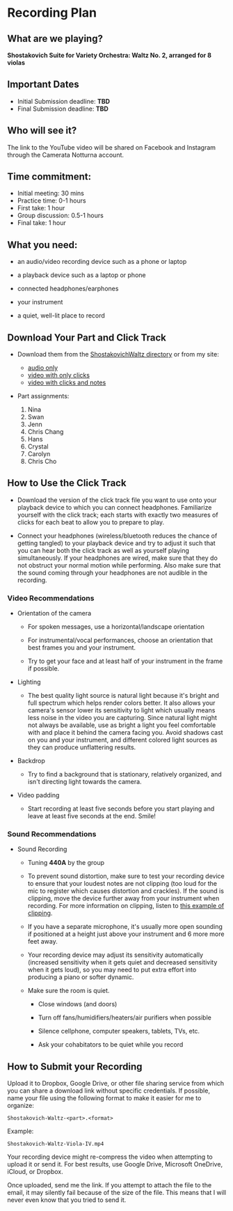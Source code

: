 # Recording Plan 

## What are we playing?

**Shostakovich Suite for Variety Orchestra: Waltz No. 2, arranged for 8 violas**

## Important Dates

- Initial Submission deadline: **TBD**
- Final Submission deadline: **TBD**

## Who will see it?

The link to the YouTube video will be shared on Facebook and Instagram through the Camerata Notturna account.

## Time commitment:

- Initial meeting: 30 mins
- Practice time: 0-1 hours
- First take: 1 hour
- Group discussion: 0.5-1 hours
- Final take: 1 hour

## What you need:

- an audio/video recording device such as a phone or laptop

- a playback device such as a laptop or phone

- connected headphones/earphones

- your instrument

- a quiet, well-lit place to record

## Download Your Part and Click Track

- Download them from the [ShostakovichWaltz directory](https://github.com/violaaas/music/tree/master/arrangements/ShostakovichWaltz/) or from my site:
  - [audio only](https://angry-bee.com/music/ShostakovichWaltz/ClickTrack.mp3)
  - [video with only clicks](https://angry-bee.com/music/ShostakovichWaltz/ClickTrack-clicks-only.mp4)
  - [video with clicks and notes](https://angry-bee.com/music/ShostakovichWaltz/ClickTrack.mp4)
 
- Part assignments:
  1. Nina
  2. Swan
  3. Jenn
  4. Chris Chang
  5. Hans
  6. Crystal
  7. Carolyn
  8. Chris Cho
  
## How to Use the Click Track

- Download the version of the click track file you want to use onto your playback device to which you can connect headphones. Familiarize yourself with the click track; each starts with exactly two measures of clicks for each beat to allow you to prepare to play.

- Connect your headphones (wireless/bluetooth reduces the chance of getting tangled) to your playback device and try to adjust it such that you can hear both the click track as well as yourself playing simultaneously. If your headphones are wired, make sure that they do not obstruct your normal motion while performing. Also make sure that the sound coming through your headphones are not audible in the recording.

### Video Recommendations

- Orientation of the camera
  - For spoken messages, use a horizontal/landscape orientation
  
  - For instrumental/vocal performances, choose an orientation that best frames you and your instrument.

  - Try to get your face and at least half of your instrument in the frame if possible.

- Lighting
  - The best quality light source is natural light because it's bright and full spectrum which helps render colors better. It also allows your camera's sensor lower its sensitivity to light which usually means less noise in the video you are capturing. Since natural light might not always be available, use as bright a light you feel comfortable with and place it behind the camera facing you. Avoid shadows cast on you and your instrument, and different colored light sources as they can produce unflattering results.
  
- Backdrop
  - Try to find a background that is stationary, relatively organized, and isn't directing light towards the camera.

- Video padding
   - Start recording at least five seconds before you start playing and leave at least five seconds at the end. Smile!

### Sound Recommendations

- Sound Recording
  - Tuning **440A** by the group

  - To prevent sound distortion, make sure to test your recording device to ensure that your loudest notes are not clipping (too loud for the mic to register which causes distortion and crackles). If the sound is clipping, move the device further away from your instrument when recording. For more information on clipping, listen to [this example of clipping](https://youtu.be/9uEtworGLrU?t=124).

  - If you have a separate microphone, it's usually more open sounding if positioned at a height just above your instrument and 6 more more feet away.

  - Your recording device may adjust its sensitivity automatically (increased sensitivity when it gets quiet and decreased sensitivity when it gets loud), so you may need to put extra effort into producing a piano or softer dynamic.
  
  - Make sure the room is quiet.
    - Close windows (and doors)

    - Turn off fans/humidifiers/heaters/air purifiers when possible

    - Silence cellphone, computer speakers, tablets, TVs, etc.

    - Ask your cohabitators to be quiet while you record

## How to Submit your Recording

Upload it to Dropbox, Google Drive, or other file sharing service from which you can share a download link without specific credentials. 
If possible, name your file using the following format to make it easier for me to organize:

```
Shostakovich-Waltz-<part>.<format>
```

Example:

```
Shostakovich-Waltz-Viola-IV.mp4
```

Your recording device might re-compress the video when attempting to upload it or send it. For best results, use Google Drive, Microsoft OneDrive, iCloud, or Dropbox.

Once uploaded, send me the link. If you attempt to attach the file to the email, it may silently fail because of the size of the file. This means that I will never even know that you tried to send it.